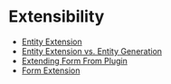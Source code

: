 # Extensibility

* [Entity Extension](./entity-extension.md)
* [Entity Extension vs. Entity Generation](./entity-extension-vs-entity-generation.md)
* [Extending Form From Plugin](./extending-form-from-plugin.md)
* [Form Extension](./form-extension.md)

